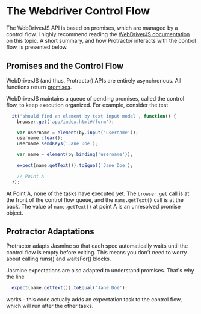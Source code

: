 The Webdriver Control Flow
==========================

The WebDriverJS API is based on promises, which are managed by a control flow.
I highly recommend reading the [WebDriverJS documentation](https://code.google.com/p/selenium/wiki/WebDriverJs#Understanding_the_API)
on this topic. A short summary, and how Protractor interacts with the control
flow, is presented below.

Promises and the Control Flow
-----------------------------

WebDriverJS (and thus, Protractor) APIs are entirely asynchronous. All functions
return [promises](https://github.com/kriskowal/q). 

WebDriverJS maintains a queue of pending promises, called the control flow,
to keep execution organized. For example, consider the test

```javascript
  it('should find an element by text input model', function() {
    browser.get('app/index.html#/form');

    var username = element(by.input('username'));
    username.clear();
    username.sendKeys('Jane Doe');

    var name = element(by.binding('username'));

    expect(name.getText()).toEqual('Jane Doe');

    // Point A
  });
```

At Point A, none of the tasks have executed yet. The `browser.get` call is at
the front of the control flow queue, and the `name.getText()` call is at the
back. The value of `name.getText()` at point A is an unresolved promise
object.


Protractor Adaptations
----------------------

Protractor adapts Jasmine so that each spec automatically waits until the
control flow is empty before exiting. This means you don't need to worry
about calling runs() and waitsFor() blocks. 

Jasmine expectations are also adapted to understand promises. That's why
the line

```javascript
  expect(name.getText()).toEqual('Jane Doe');
```

works - this code actually adds an expectation task to the control flow,
which will run after the other tasks.
